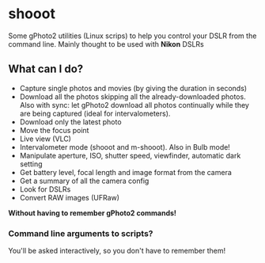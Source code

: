 # shooot
Some gPhoto2 utilities (Linux scrips) to help you control your DSLR from the command line.
Mainly thought to be used with **Nikon** DSLRs 

## What can I do?
- Capture single photos and movies (by giving the duration in seconds)
- Download all the photos skipping all the already-downloaded photos. Also with sync: let gPhoto2 download all photos continually while they are being captured (ideal for intervalometers).
- Download only the latest photo
- Move the focus point
- Live view (VLC)
- Intervalometer mode (shooot and m-shooot). Also in Bulb mode!
- Manipulate aperture, ISO, shutter speed, viewfinder, automatic dark setting
- Get battery level, focal length and image format from the camera
- Get a summary of all the camera config
- Look for DSLRs
- Convert RAW images (UFRaw)

**Without having to remember gPhoto2 commands!**

### Command line arguments to scripts?
You'll be asked interactively, so you don't have to remember them!